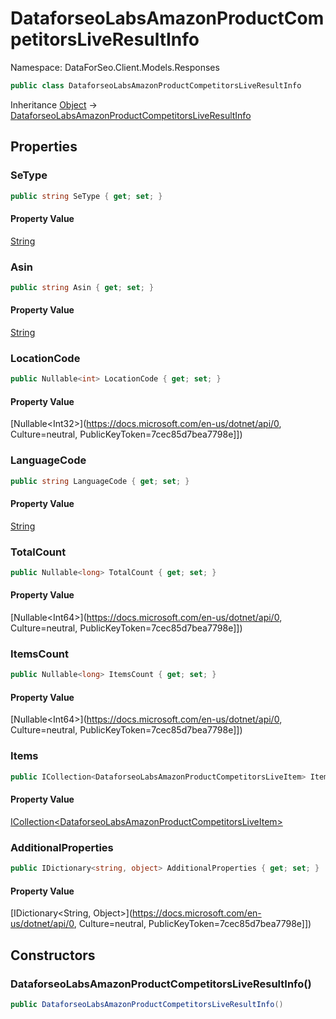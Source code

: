 # DataforseoLabsAmazonProductCompetitorsLiveResultInfo

Namespace: DataForSeo.Client.Models.Responses

```csharp
public class DataforseoLabsAmazonProductCompetitorsLiveResultInfo
```

Inheritance [Object](https://docs.microsoft.com/en-us/dotnet/api/Object) → [DataforseoLabsAmazonProductCompetitorsLiveResultInfo](./DataforseoLabsAmazonProductCompetitorsLiveResultInfo.md)

## Properties

### **SeType**

```csharp
public string SeType { get; set; }
```

#### Property Value

[String](https://docs.microsoft.com/en-us/dotnet/api/String)<br>

### **Asin**

```csharp
public string Asin { get; set; }
```

#### Property Value

[String](https://docs.microsoft.com/en-us/dotnet/api/String)<br>

### **LocationCode**

```csharp
public Nullable<int> LocationCode { get; set; }
```

#### Property Value

[Nullable&lt;Int32&gt;](https://docs.microsoft.com/en-us/dotnet/api/0, Culture=neutral, PublicKeyToken=7cec85d7bea7798e]])<br>

### **LanguageCode**

```csharp
public string LanguageCode { get; set; }
```

#### Property Value

[String](https://docs.microsoft.com/en-us/dotnet/api/String)<br>

### **TotalCount**

```csharp
public Nullable<long> TotalCount { get; set; }
```

#### Property Value

[Nullable&lt;Int64&gt;](https://docs.microsoft.com/en-us/dotnet/api/0, Culture=neutral, PublicKeyToken=7cec85d7bea7798e]])<br>

### **ItemsCount**

```csharp
public Nullable<long> ItemsCount { get; set; }
```

#### Property Value

[Nullable&lt;Int64&gt;](https://docs.microsoft.com/en-us/dotnet/api/0, Culture=neutral, PublicKeyToken=7cec85d7bea7798e]])<br>

### **Items**

```csharp
public ICollection<DataforseoLabsAmazonProductCompetitorsLiveItem> Items { get; set; }
```

#### Property Value

[ICollection&lt;DataforseoLabsAmazonProductCompetitorsLiveItem&gt;](./DataforseoLabsAmazonProductCompetitorsLiveItem.md)<br>

### **AdditionalProperties**

```csharp
public IDictionary<string, object> AdditionalProperties { get; set; }
```

#### Property Value

[IDictionary&lt;String, Object&gt;](https://docs.microsoft.com/en-us/dotnet/api/0, Culture=neutral, PublicKeyToken=7cec85d7bea7798e]])<br>

## Constructors

### **DataforseoLabsAmazonProductCompetitorsLiveResultInfo()**

```csharp
public DataforseoLabsAmazonProductCompetitorsLiveResultInfo()
```
